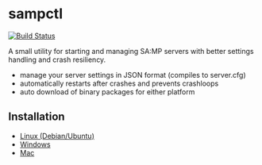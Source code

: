 # sampctl

[![Build Status](https://travis-ci.org/Southclaws/sampctl.svg?branch=master)](https://travis-ci.org/Southclaws/sampctl)

A small utility for starting and managing SA:MP servers with better settings handling and crash resiliency.

- manage your server settings in JSON format (compiles to server.cfg)
- automatically restarts after crashes and prevents crashloops
- auto download of binary packages for either platform

## Installation

- [Linux (Debian/Ubuntu)](https://github.com/Southclaws/sampctl/wiki/Linux)
- [Windows](https://github.com/Southclaws/sampctl/wiki/Windows)
- [Mac](https://github.com/Southclaws/sampctl/wiki/Mac)

